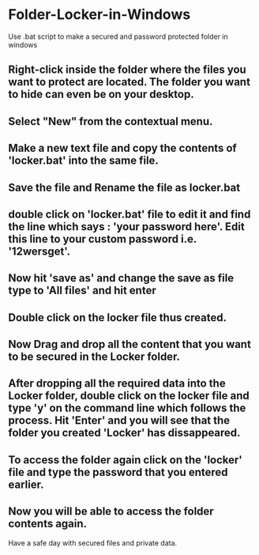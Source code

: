 # Folder-Locker-in-Windows
Use .bat script to make a secured and password protected folder in windows

## Right-click inside the folder where the files you want to protect are located. The folder you want to hide can even be on your desktop.

## Select "New" from the contextual menu.

## Make a new text file and copy the contents of 'locker.bat' into the same file.
 
## Save the file and Rename the file as locker.bat

## double click on 'locker.bat' file to edit it and find the line which says : 'your password here'. Edit this line to your custom password i.e. '12wersget'.

## Now hit 'save as' and change the save as file type to 'All files' and hit enter

## Double click on the locker file thus created.

## Now Drag and drop all the content that you want to be secured in the Locker folder.

## After dropping all the required data into the Locker folder, double click on the locker file and type 'y' on the command line which follows the process. Hit 'Enter' and you will see that the folder you created 'Locker' has dissappeared.

## To access the folder again click on the 'locker' file and type the password that you entered earlier.

## Now you will be able to access the folder contents again.

Have a safe day with secured files and private data.
